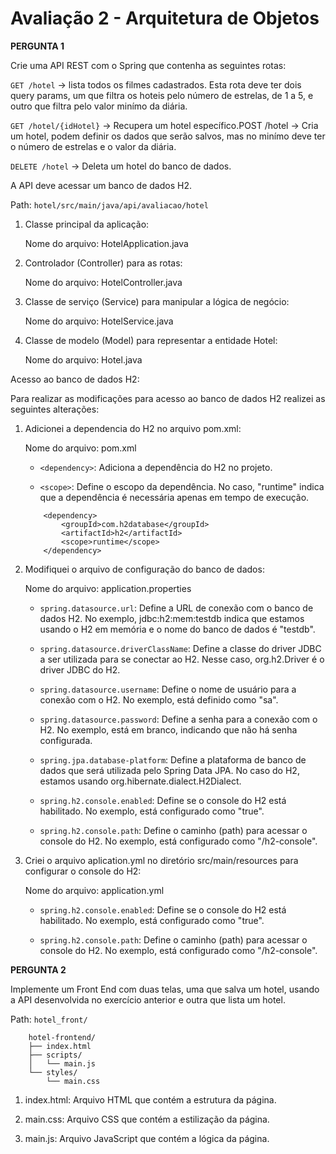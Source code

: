 # Avaliação 2 - Arquitetura de Objetos


**PERGUNTA 1**

Crie uma API REST com o Spring que contenha as seguintes rotas:

`GET /hotel` -> lista todos os filmes cadastrados. Esta rota deve ter dois query params, um que filtra os hoteis pelo número de estrelas, de 1 a 5, e outro que filtra pelo valor minímo da diária.

`GET /hotel/{idHotel}` -> Recupera um hotel específico.POST /hotel -> Cria um hotel, podem definir os dados que serão salvos, mas no minímo deve ter o número de estrelas e o valor da diária.

`DELETE /hotel` -> Deleta um hotel do banco de dados.

A API deve acessar um banco de dados H2.

Path: `hotel/src/main/java/api/avaliacao/hotel`

1. Classe principal da aplicação:

    Nome do arquivo: HotelApplication.java

2. Controlador (Controller) para as rotas:

    Nome do arquivo: HotelController.java

3. Classe de serviço (Service) para manipular a lógica de negócio:

    Nome do arquivo: HotelService.java

4. Classe de modelo (Model) para representar a entidade Hotel:

    Nome do arquivo: Hotel.java

Acesso ao banco de dados H2:

Para realizar as modificações para acesso ao banco de dados H2 realizei as seguintes alterações:

1. Adicionei a dependencia do H2 no arquivo pom.xml:

    Nome do arquivo: pom.xml

    * `<dependency>`: Adiciona a dependência do H2 no projeto.

    * `<scope>`: Define o escopo da dependência. No caso, "runtime" indica que a dependência é necessária apenas em tempo de execução.

    ```
    	<dependency>
			<groupId>com.h2database</groupId>
			<artifactId>h2</artifactId>
			<scope>runtime</scope>
		</dependency>
    ```

1. Modifiquei o arquivo de configuração do banco de dados:

    Nome do arquivo: application.properties

    * `spring.datasource.url`: Define a URL de conexão com o banco de dados H2. No exemplo, jdbc:h2:mem:testdb indica que estamos usando o H2 em memória e o nome do banco de dados é "testdb".

    * `spring.datasource.driverClassName`: Define a classe do driver JDBC a ser utilizada para se conectar ao H2. Nesse caso, org.h2.Driver é o driver JDBC do H2.

    * `spring.datasource.username`: Define o nome de usuário para a conexão com o H2. No exemplo, está definido como "sa".

    * `spring.datasource.password`: Define a senha para a conexão com o H2. No exemplo, está em branco, indicando que não há senha configurada.

    * `spring.jpa.database-platform`: Define a plataforma de banco de dados que será utilizada pelo Spring Data JPA. No caso do H2, estamos usando org.hibernate.dialect.H2Dialect.

    * `spring.h2.console.enabled`: Define se o console do H2 está habilitado. No exemplo, está configurado como "true".

    * `spring.h2.console.path`: Define o caminho (path) para acessar o console do H2. No exemplo, está configurado como "/h2-console".

2. Criei o arquivo aplication.yml no diretório src/main/resources para configurar o console do H2:

    Nome do arquivo: application.yml

    * `spring.h2.console.enabled`: Define se o console do H2 está habilitado. No exemplo, está configurado como "true".

    * `spring.h2.console.path`: Define o caminho (path) para acessar o console do H2. No exemplo, está configurado como "/h2-console".

**PERGUNTA 2**

Implemente um Front End com duas telas, uma que salva um hotel, usando a API desenvolvida no exercício anterior e outra que lista um hotel.

Path: `hotel_front/`

```
    hotel-frontend/
    ├── index.html
    ├── scripts/
    │   └── main.js
    └── styles/
        └── main.css
```
1. index.html: Arquivo HTML que contém a estrutura da página.

2. main.css: Arquivo CSS que contém a estilização da página.

3. main.js: Arquivo JavaScript que contém a lógica da página.


